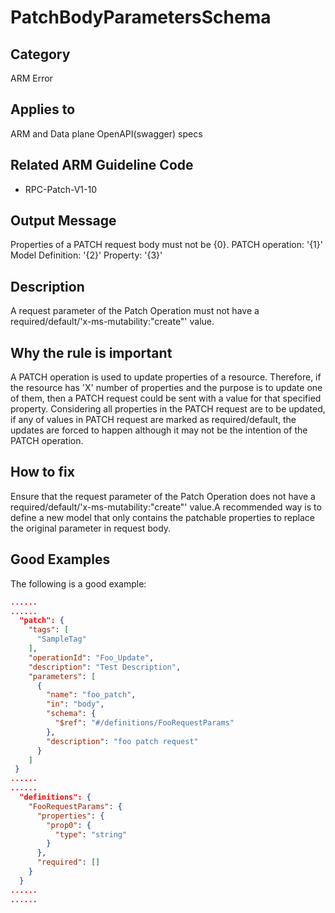 # PatchBodyParametersSchema

## Category

ARM Error

## Applies to

ARM and Data plane OpenAPI(swagger) specs

## Related ARM Guideline Code

- RPC-Patch-V1-10

## Output Message

Properties of a PATCH request body must not be {0}. PATCH operation: '{1}' Model Definition: '{2}' Property: '{3}'

## Description

A request parameter of the Patch Operation must not have a required/default/'x-ms-mutability:"create"' value.

## Why the rule is important

A PATCH operation is used to update properties of a resource. Therefore, if the resource has 'X' number of properties and the purpose is to update one of them, then a PATCH request could be sent with a value for that specified property. Considering all properties in the PATCH request are to be updated, if any of values in PATCH request are marked as required/default, the updates are forced to happen although it may not be the intention of the PATCH operation.

## How to fix

Ensure that the request parameter of the Patch Operation does not have a required/default/'x-ms-mutability:"create"' value.A recommended way is to define a new model that only contains the patchable properties to replace the original parameter in request body.

## Good Examples

The following is a good example:

```json
......
......
  "patch": {
    "tags": [
      "SampleTag"
    ],
    "operationId": "Foo_Update",
    "description": "Test Description",
    "parameters": [
      {
        "name": "foo_patch",
        "in": "body",
        "schema": {
          "$ref": "#/definitions/FooRequestParams"
        },
        "description": "foo patch request"
      }
    ]
 }
......
......
  "definitions": {
    "FooRequestParams": {
      "properties": {
        "prop0": {
          "type": "string"
        }
      },
      "required": []
    }
  }
......
......
```

